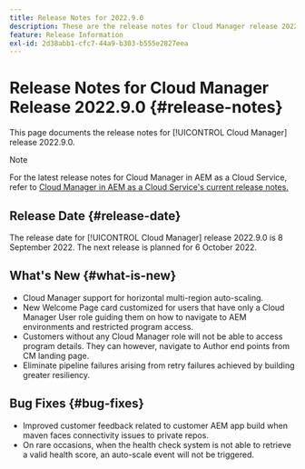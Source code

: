 ```yaml
---
title: Release Notes for 2022.9.0
description: These are the release notes for Cloud Manager release 2022.9.0.
feature: Release Information
exl-id: 2d38abb1-cfc7-44a9-b303-b555e2827eea
---
```


# Release Notes for Cloud Manager Release 2022.9.0 {#release-notes}

This page documents the release notes for [!UICONTROL Cloud Manager] release 2022.9.0.

>[!NOTE]
>
>For the latest release notes for Cloud Manager in AEM as a Cloud Service, refer to [Cloud Manager in AEM as a Cloud Service's current release notes.](https://experienceleague.adobe.com/docs/experience-manager-cloud-service/content/implementing/using-cloud-manager/release-notes-cloud-manager/release-notes-cm-current.html)

## Release Date {#release-date}

The release date for [!UICONTROL Cloud Manager] release 2022.9.0 is 8 September 2022. The next release is planned for 6 October 2022.

## What's New {#what-is-new}

* Cloud Manager support for horizontal multi-region auto-scaling.
* New Welcome Page card customized for users that have only a Cloud Manager User role guiding them on how to navigate to AEM environments and restricted program access.
* Customers without any Cloud Manager role will not be able to access program details. They can however, navigate to Author end points from CM landing page.
* Eliminate pipeline failures arising from retry failures achieved by building greater resiliency.

## Bug Fixes {#bug-fixes}

* Improved customer feedback related to customer AEM app build when maven faces connectivity issues to private repos.
* On rare occasions, when the health check system is not able to retrieve a valid health score, an auto-scale event will not be triggered.
